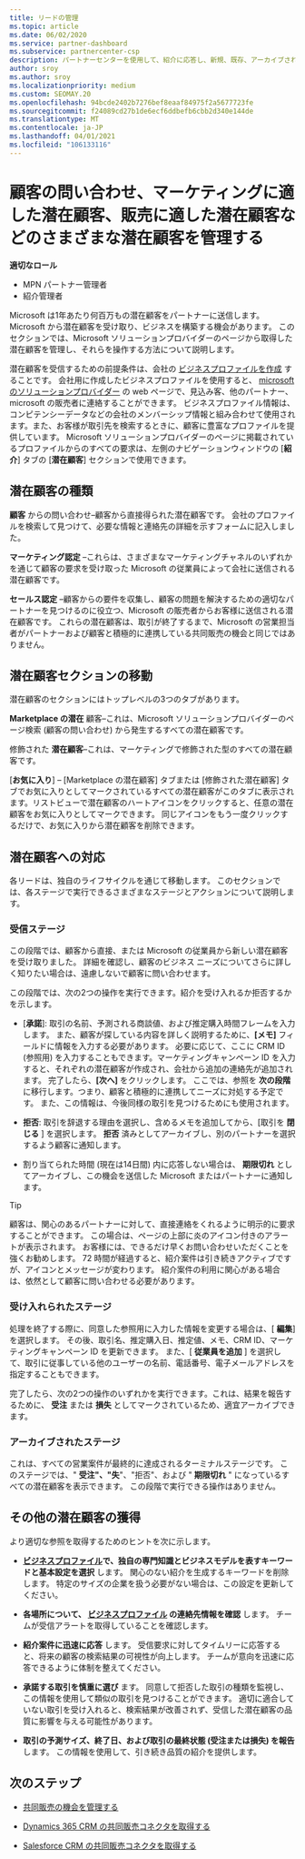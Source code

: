 ```yaml
---
title: リードの管理
ms.topic: article
ms.date: 06/02/2020
ms.service: partner-dashboard
ms.subservice: partnercenter-csp
description: パートナーセンターを使用して、紹介に応答し、新規、既存、アーカイブされた潜在顧客と紹介を管理します。 今後、より多くの参照を取得する方法についても説明します。
author: sroy
ms.author: sroy
ms.localizationpriority: medium
ms.custom: SEOMAY.20
ms.openlocfilehash: 94bcde2402b7276bef8eaaf84975f2a5677723fe
ms.sourcegitcommit: f24089cd27b1de6ecf6ddbefb6cbb2d340e144de
ms.translationtype: MT
ms.contentlocale: ja-JP
ms.lasthandoff: 04/01/2021
ms.locfileid: "106133116"
---
```

# <a name="manage-different-leads-like-customer-inquiries-marketing-qualified-leads-and-sales-qualified-leads"></a>顧客の問い合わせ、マーケティングに適した潜在顧客、販売に適した潜在顧客などのさまざまな潜在顧客を管理する

**適切なロール**

- MPN パートナー管理者
- 紹介管理者

Microsoft は1年あたり何百万もの潜在顧客をパートナーに送信します。 Microsoft から潜在顧客を受け取り、ビジネスを構築する機会があります。 このセクションでは、Microsoft ソリューションプロバイダーのページから取得した潜在顧客を管理し、それらを操作する方法について説明します。

潜在顧客を受信するための前提条件は、会社の [ビジネスプロファイルを作成](create-a-marketing-profile.md) することです。 会社用に作成したビジネスプロファイルを使用すると、 [microsoft のソリューションプロバイダー](https://www.microsoft.com/solution-providers/home) の web ページで、見込み客、他のパートナー、microsoft の販売者に連絡することができます。 ビジネスプロファイル情報は、コンピテンシーデータなどの会社のメンバーシップ情報と組み合わせて使用されます。また、お客様が取引先を検索するときに、顧客に豊富なプロファイルを提供しています。 Microsoft ソリューションプロバイダーのページに掲載されているプロファイルからのすべての要求は、左側のナビゲーションウィンドウの [**紹介**] タブの [**潜在顧客**] セクションで使用できます。

## <a name="types-of-leads"></a>潜在顧客の種類

**顧客** からの問い合わせ–顧客から直接得られた潜在顧客です。 会社のプロファイルを検索して見つけて、必要な情報と連絡先の詳細を示すフォームに記入しました。

**マーケティング認定** –これらは、さまざまなマーケティングチャネルのいずれかを通じて顧客の要求を受け取った Microsoft の従業員によって会社に送信される潜在顧客です。

**セールス認定** –顧客からの要件を収集し、顧客の問題を解決するための適切なパートナーを見つけるのに役立つ、Microsoft の販売者からお客様に送信される潜在顧客です。 これらの潜在顧客は、取引が終了するまで、Microsoft の営業担当者がパートナーおよび顧客と積極的に連携している共同販売の機会と同じではありません。

## <a name="navigating-the-leads-section"></a>潜在顧客セクションの移動

潜在顧客のセクションにはトップレベルの3つのタブがあります。 

**Marketplace の潜在** 顧客–これは、Microsoft ソリューションプロバイダーのページ検索 (顧客の問い合わせ) から発生するすべての潜在顧客です。

修飾された **潜在顧客**–これは、マーケティングで修飾された型のすべての潜在顧客です。

[**お気に入り**] – [Marketplace の潜在顧客] タブまたは [修飾された潜在顧客] タブでお気に入りとしてマークされているすべての潜在顧客がこのタブに表示されます。リストビューで潜在顧客のハートアイコンをクリックすると、任意の潜在顧客をお気に入りとしてマークできます。 同じアイコンをもう一度クリックするだけで、お気に入りから潜在顧客を削除できます。

## <a name="responding-to-a-lead"></a>潜在顧客への対応

各リードは、独自のライフサイクルを通じて移動します。 このセクションでは、各ステージで実行できるさまざまなステージとアクションについて説明します。

### <a name="received-stage"></a>受信ステージ

この段階では、顧客から直接、または Microsoft の従業員から新しい潜在顧客を受け取りました。 詳細を確認し、顧客のビジネス ニーズについてさらに詳しく知りたい場合は、遠慮しないで顧客に問い合わせます。

この段階では、次の2つの操作を実行できます。紹介を受け入れるか拒否するかを示します。

- [**承諾**]: 取引の名前、予測される商談値、および推定購入時間フレームを入力します。 また、顧客が探している内容を詳しく説明するために、**[メモ]** フィールドに情報を入力する必要があります。 必要に応じて、ここに CRM ID (参照用) を入力することもできます。マーケティングキャンペーン ID を入力すると、それぞれの潜在顧客が作成され、会社から追加の連絡先が追加されます。 完了したら、**[次へ]** をクリックします。 ここでは、参照を **次の段階** に移行します。つまり、顧客と積極的に連携してニーズに対処する予定です。 また、この情報は、今後同様の取引を見つけるためにも使用されます。 

- **拒否**: 取引を辞退する理由を選択し、含めるメモを追加してから、[取引を **閉じる** ] を選択します。 **拒否** 済みとしてアーカイブし、別のパートナーを選択するよう顧客に通知します。

- 割り当てられた時間 (現在は14日間) 内に応答しない場合は、 **期限切れ** としてアーカイブし、この機会を送信した Microsoft またはパートナーに通知します。

> [!TIP]
> 顧客は、関心のあるパートナーに対して、直接連絡をくれるように明示的に要求することができます。 この場合は、ページの上部に炎のアイコン付きのアラートが表示されます。 お客様には、できるだけ早くお問い合わせいただくことを強くお勧めします。 72 時間が経過すると、紹介案件は引き続きアクティブですが、アイコンとメッセージが変わります。 紹介案件の利用に関心がある場合は、依然として顧客に問い合わせる必要があります。

### <a name="accepted-stage"></a>受け入れられたステージ

処理を終了する際に、同意した参照用に入力した情報を変更する場合は、[ **編集**] を選択します。 その後、取引名、推定購入日、推定値、メモ、CRM ID、マーケティングキャンペーン ID を更新できます。  また、[ **従業員を追加** ] を選択して、取引に従事している他のユーザーの名前、電話番号、電子メールアドレスを指定することもできます。

完了したら、次の2つの操作のいずれかを実行できます。これは、結果を報告するために、 **受注** または **損失** としてマークされているため、適宜アーカイブできます。

### <a name="archived-stage"></a>アーカイブされたステージ

これは、すべての営業案件が最終的に達成されるターミナルステージです。 このステージでは、" **受注"、"失**"、"拒否"、および " **期限切れ** " になっているすべての潜在顧客を表示できます。 この段階で実行できる操作はありません。

## <a name="getting-more-leads"></a>その他の潜在顧客の獲得

より適切な参照を取得するためのヒントを次に示します。

- **[ビジネスプロファイル](create-a-marketing-profile.md)で、独自の専門知識とビジネスモデルを表すキーワードと基本設定を選択** します。 関心のない紹介を生成するキーワードを削除します。 特定のサイズの企業を扱う必要がない場合は、この設定を更新してください。

- **各場所について、 [ビジネスプロファイル](create-a-marketing-profile.md) の連絡先情報を確認** します。 チームが受信アラートを取得していることを確認します。

- **紹介案件に迅速に応答** します。 受信要求に対してタイムリーに応答すると、将来の顧客の検索結果の可視性が向上します。 チームが意向を迅速に応答できるように体制を整えてください。

- **承諾する取引を慎重に選び** ます。 同意して拒否した取引の種類を監視し、この情報を使用して類似の取引を見つけることができます。 適切に適合していない取引を受け入れると、検索結果が改善されず、受信した潜在顧客の品質に影響を与える可能性があります。

- **取引の予測サイズ、終了日、および取引の最終状態 (受注または損失) を報告** します。 この情報を使用して、引き続き品質の紹介を提供します。

## <a name="next-steps"></a>次のステップ

- [共同販売の機会を管理する](manage-co-sell-opportunities.md)

- [Dynamics 365 CRM の共同販売コネクタを取得する](connector-dynamics.md)

- [Salesforce CRM の共同販売コネクタを取得する](connector-salesforce.md)
